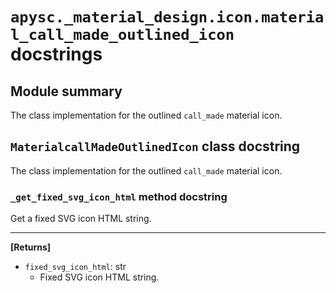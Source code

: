 # `apysc._material_design.icon.material_call_made_outlined_icon` docstrings

## Module summary

The class implementation for the outlined `call_made` material icon.

## `MaterialcallMadeOutlinedIcon` class docstring

The class implementation for the outlined `call_made` material icon.

### `_get_fixed_svg_icon_html` method docstring

Get a fixed SVG icon HTML string.<hr>

**[Returns]**

- `fixed_svg_icon_html`: str
  - Fixed SVG icon HTML string.